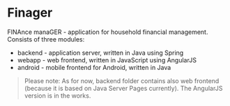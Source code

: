 Finager
=======

FINAnce manaGER - application for household financial management. Consists of three modules:
- backend - application server, written in Java using Spring
- webapp - web frontend, written in JavaScript using AngularJS
- android - mobile frontend for Android, written in Java

> Please note: As for now, backend folder contains also web frontend (because it is based on Java Server Pages currently). The AngularJS version is in the works.
